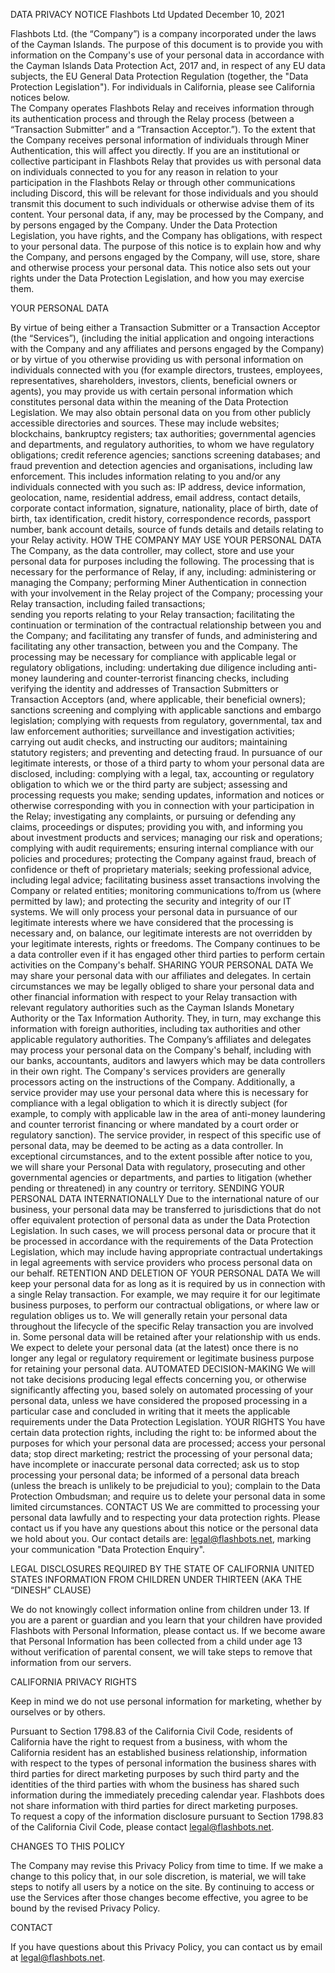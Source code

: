DATA PRIVACY NOTICE
Flashbots Ltd
Updated December 10, 2021

Flashbots Ltd. (the “Company”) is a company incorporated under the laws of the Cayman Islands. 
The purpose of this document is to provide you with information on the Company's use of your personal data in accordance with the Cayman Islands Data Protection Act, 2017 and, in respect of any EU data subjects, the EU General Data Protection Regulation (together, the "Data Protection Legislation").  For individuals in California, please see California notices below.  
The Company operates Flashbots Relay and receives information through its authentication process and through the Relay process (between a “Transaction Submitter” and a “Transaction Acceptor.”). 
To the extent that the Company receives personal information of individuals through Miner Authentication, this will affect you directly.  If you are an institutional or collective participant in Flashbots Relay that provides us with personal data on individuals connected to you for any reason in relation to your participation in the Flashbots Relay or through other communications including Discord, this will be relevant for those individuals and you should transmit this document to such individuals or otherwise advise them of its content.
Your personal data, if any, may  be processed by the Company, and by persons engaged by the Company.  Under the Data Protection Legislation, you have rights, and the Company has obligations, with respect to your personal data.  The purpose of this notice is to explain how and why the Company, and persons engaged by the Company, will use, store, share and otherwise process your personal data. This notice also sets out your rights under the Data Protection Legislation, and how you may exercise them. 

YOUR PERSONAL DATA

By virtue of being either a Transaction Submitter or a Transaction Acceptor (the “Services”),   (including the initial application and ongoing interactions with the Company and any affiliates and persons engaged by the Company) or by virtue of you otherwise providing us with personal information on individuals connected with you (for example directors, trustees, employees, representatives, shareholders, investors, clients, beneficial owners or agents), you may provide us with certain personal information which constitutes personal data within the meaning of the Data Protection Legislation. 
We may also obtain personal data on you from other publicly accessible directories and sources. These may include websites; blockchains, bankruptcy registers; tax authorities; governmental agencies and departments, and regulatory authorities, to whom we have regulatory obligations; credit reference agencies; sanctions screening databases; and fraud prevention and detection agencies and organisations, including law enforcement.
This includes information relating to you and/or any individuals connected with you such as:  IP address, device information, geolocation, name, residential address, email address, contact details, corporate contact information, signature, nationality, place of birth, date of birth, tax identification, credit history, correspondence records, passport number, bank account details, source of funds details and details relating to your Relay activity.
HOW THE COMPANY MAY USE YOUR PERSONAL DATA
The Company, as the data controller, may collect, store and use your personal data for purposes including the following.
The processing that is necessary for the performance of Relay, if any, including:
administering or managing the Company;
performing Miner Authentication in connection with your involvement in the Relay project of the Company;
processing your Relay transaction, including failed transactions;  
sending you  reports relating to your Relay transaction; 
facilitating the continuation or termination of the contractual relationship between you and the Company; and
facilitating any transfer of funds, and administering and facilitating any other transaction, between you and the Company.
The processing may be necessary for compliance with applicable legal or regulatory obligations, including:
undertaking due diligence including anti-money laundering and counter-terrorist financing checks, including verifying the identity and addresses of Transaction Submitters or Transaction Acceptors (and, where applicable, their beneficial owners);
sanctions screening and complying with applicable sanctions and embargo legislation;
complying with requests from regulatory, governmental, tax and law enforcement authorities;
surveillance and investigation activities;
carrying out audit checks, and instructing our auditors;
maintaining statutory registers; and
preventing and detecting fraud.
In pursuance of our legitimate interests, or those of a third party to whom your personal data are disclosed, including:
complying with a legal, tax, accounting or regulatory obligation to which we or the third party are subject;
assessing and processing requests you make;
sending updates, information and notices or otherwise corresponding with you in connection with your participation  in the Relay;
investigating any complaints, or pursuing or defending any claims, proceedings or disputes;
providing you with, and informing you about investment products and services;
managing our risk and operations; 
complying with audit requirements;
ensuring internal compliance with our policies and procedures;
protecting the Company against fraud, breach of confidence or theft of proprietary materials;
seeking professional advice, including legal advice;
facilitating business asset transactions involving the Company or related entities;
monitoring communications to/from us (where permitted by law); and
protecting the security and integrity of our IT systems.
We will only process your personal data in pursuance of our legitimate interests where we have considered that the processing is necessary and, on balance, our legitimate interests are not overridden by your legitimate interests, rights or freedoms.
The Company continues to be a data controller even if it has engaged other third parties to perform certain activities on the Company's behalf. 
SHARING YOUR PERSONAL DATA 
We may share your personal data with our affiliates and delegates. In certain circumstances we may be legally obliged to share your personal data and other financial information with respect to your Relay transaction with relevant regulatory authorities such as the Cayman Islands Monetary Authority or the Tax Information Authority. They, in turn, may exchange this information with foreign authorities, including tax authorities and other applicable regulatory authorities.
The Company’s affiliates and delegates may process your personal data on the Company's behalf, including with our banks, accountants, auditors and lawyers which may be data controllers in their own right.  The Company's services providers are generally processors acting on the instructions of the Company. Additionally, a service provider may use your personal data where this is necessary for compliance with a legal obligation to which it is directly subject (for example, to comply with applicable law in the area of anti-money laundering and counter terrorist financing or where mandated by a court order or regulatory sanction). The service provider, in respect of this specific use of personal data, may be deemed to be acting as a data controller. 
In exceptional circumstances, and to the extent possible after notice to you, we will share your Personal Data with regulatory, prosecuting and other governmental agencies or departments, and parties to litigation (whether pending or threatened) in any country or territory. 
SENDING YOUR PERSONAL DATA INTERNATIONALLY 
Due to the international nature of our business, your personal data may be transferred to jurisdictions that do not offer equivalent protection of personal data as under the Data Protection Legislation. In such cases, we will process personal data or procure that it be processed in accordance with the requirements of the Data Protection Legislation, which may include having appropriate contractual undertakings in legal agreements with service providers who process personal data on our behalf. 
RETENTION AND DELETION OF YOUR PERSONAL DATA
We will keep your personal data for as long as it is required by us in connection with a single Relay transaction. For example, we may require it for our legitimate business purposes, to perform our contractual obligations, or where law or regulation obliges us to. We will generally retain your personal data throughout the lifecycle of the specific Relay transaction  you are involved in. Some personal data will be retained after your relationship with us ends. We expect to delete your personal data (at the latest) once there is no longer any legal or regulatory requirement or legitimate business purpose for retaining your personal data.
AUTOMATED DECISION-MAKING
We will not take decisions producing legal effects concerning you, or otherwise significantly affecting you, based solely on automated processing of your personal data, unless we have considered the proposed processing in a particular case and concluded in writing that it meets the applicable requirements under the Data Protection Legislation. 
YOUR RIGHTS 
You have certain data protection rights, including the right to:
be informed about the purposes for which your personal data are processed;
access your personal data;
stop direct marketing;
restrict the processing of your personal data;
have incomplete or inaccurate personal data corrected;
ask us to stop processing your personal data; 
be informed of a personal data breach (unless the breach is unlikely to be prejudicial to you);
complain to the Data Protection Ombudsman; and
require us to delete your personal data in some limited circumstances.
CONTACT US 
We are committed to processing your personal data lawfully and to respecting your data protection rights. Please contact us if you have any questions about this notice or the personal data we hold about you. Our contact details are:  legal@flashbots.net, marking your communication "Data Protection Enquiry".

LEGAL DISCLOSURES REQUIRED BY THE STATE OF CALIFORNIA UNITED STATES
INFORMATION FROM CHILDREN UNDER THIRTEEN (AKA THE “DINESH” CLAUSE)

We do not knowingly collect information online from children under 13. If you are a parent or guardian and you learn that your children have provided Flashbots with Personal Information, please contact us. If we become aware that  Personal Information has been collected from a child under age 13 without verification of parental consent, we will take steps to remove that information from our servers.

CALIFORNIA PRIVACY RIGHTS 

Keep in mind we do not use personal information for marketing, whether by ourselves or by others.

Pursuant to Section 1798.83 of the California Civil Code, residents of California have the right to request from a
business, with whom the California resident has an established business relationship, information with respect to the
types of personal information the business shares with third parties for direct marketing purposes by such third party
and the identities of the third parties with whom the business has shared such information during the immediately
preceding calendar year.  Flashbots does not share information with third parties for direct marketing purposes.  
To request a copy of the information disclosure pursuant to Section 1798.83 of the
California Civil Code, please contact legal@flashbots.net. 

CHANGES TO THIS POLICY

The Company may revise this Privacy Policy from time to time. If we make a change to this policy that, in our sole discretion, is material, we will take steps to notify all users by a notice on the site. By continuing to access or use the Services after those changes become effective, you agree to be bound by the revised Privacy Policy.


CONTACT

If you have questions about this Privacy Policy, you can contact us by email at legal@flashbots.net.  


 
